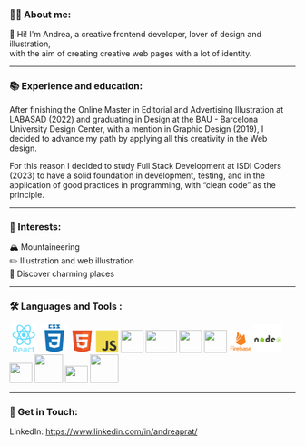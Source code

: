 <div id="badges" align="left">


  
### :woman_technologist: About me:
👋  Hi! I'm Andrea, a creative frontend developer, lover of design and illustration, <br>with the aim of creating creative web pages with a lot of identity.
</div>

<div align="left">
  
---
  
### :books: Experience and education:
After finishing the Online Master in Editorial and Advertising Illustration at LABASAD (2022) and graduating in Design at the BAU - Barcelona University Design Center, with a mention in Graphic Design (2019), I decided to advance my path by applying all this creativity in the Web design.

For this reason I decided to study Full Stack Development at ISDI Coders (2023) to have a solid foundation in development, testing, and in the application of good practices in programming, with “clean code” as the principle.
</div>

---

<div align="left">
  
### :sunflower: Interests:
:mountain_snow: Mountaineering <br>
:pencil2: Illustration and web illustration <br>
 💞️ Discover charming places

</div>

---
<div align="left">

### 🛠️ Languages and Tools :
<img src="https://raw.githubusercontent.com/devicons/devicon/55609aa5bd817ff167afce0d965585c92040787a/icons/react/react-original-wordmark.svg" width="50" height="50"> 
<img src="https://raw.githubusercontent.com/devicons/devicon/55609aa5bd817ff167afce0d965585c92040787a/icons/css3/css3-plain-wordmark.svg" width="50" height="50"> 
<img src="https://raw.githubusercontent.com/devicons/devicon/55609aa5bd817ff167afce0d965585c92040787a/icons/html5/html5-original.svg" width="40" height="40"> 
<img src="https://raw.githubusercontent.com/devicons/devicon/55609aa5bd817ff167afce0d965585c92040787a/icons/javascript/javascript-original.svg" width="40" height="40"> 
<img src="https://cdn.iconscout.com/icon/free/png-256/free-typescript-1174965.png?f=webp" width="40" height="40"> 
<img src="https://upload.wikimedia.org/wikipedia/commons/thumb/9/96/Sass_Logo_Color.svg/2560px-Sass_Logo_Color.svg.png" width="55" height="40"> 
<img src="https://camo.githubusercontent.com/f2c80b28082b1568bf6ae3e4b999dcf6916e4f7ef611aa48efed85198ebe53a9/68747470733a2f2f6a6573746a732e696f2f696d672f6a6573742e706e67" width="40" height="40"> 
<img src="https://upload.wikimedia.org/wikipedia/commons/thumb/f/f1/Vitejs-logo.svg/1200px-Vitejs-logo.svg.png" width="40" height="40"> 
<img src="https://raw.githubusercontent.com/devicons/devicon/55609aa5bd817ff167afce0d965585c92040787a/icons/firebase/firebase-plain-wordmark.svg" width="40" height="40"> 
<img src="https://raw.githubusercontent.com/devicons/devicon/55609aa5bd817ff167afce0d965585c92040787a/icons/nodejs/nodejs-original-wordmark.svg" width="50" height="50">
<img src="https://upload.wikimedia.org/wikipedia/commons/thumb/e/e3/ESLint_logo.svg/1200px-ESLint_logo.svg.png" width="40" height="35">
<img src="https://www.pngall.com/wp-content/uploads/13/Mongodb-PNG-Image-HD.png" width="50" height="50">
<img src="https://cloudinary-marketing-res.cloudinary.com/image/upload/w_320,h_223,c_pad,b_auto:predominant,fl_preserve_transparency/v1599098500/creative_source/Logo/Cloud%20Glyph/cloudinary_cloud_glyph_blue_png.jpg?_s=public-apps" width="40" height="30">
<img src="https://creazilla-store.fra1.digitaloceanspaces.com/icons/3256964/file-type-prettier-icon-sm.png" width="50" height="50">

</div>

---
<div align="left">
  
### 💼 Get in Touch:
LinkedIn: https://www.linkedin.com/in/andreaprat/
  
</div>



